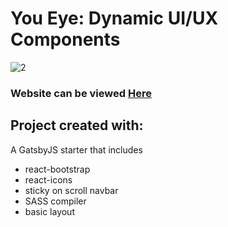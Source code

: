 # You Eye: Dynamic UI/UX Components

![2](https://user-images.githubusercontent.com/66976505/142952040-a58463d6-f9d2-41e3-9145-424086d99b0b.PNG)

### Website can be viewed [Here](https://you-eye.netlify.app/)

## Project created with:
A GatsbyJS starter that includes
- react-bootstrap
- react-icons
- sticky on scroll navbar
- SASS compiler
- basic layout
